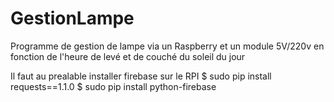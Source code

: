 # GestionLampe
Programme de gestion de lampe via un Raspberry et un module 5V/220v en fonction de l'heure de levé et de couché du soleil du jour


Il faut au prealable installer firebase sur le RPI
$  sudo pip install requests==1.1.0
$  sudo pip install python-firebase
